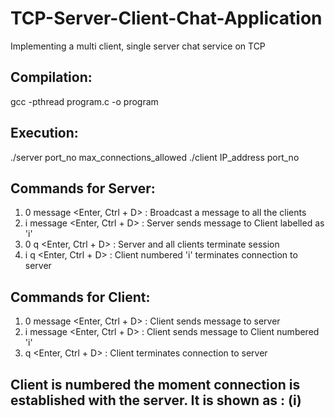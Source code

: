 # TCP-Server-Client-Chat-Application
Implementing a multi client, single server chat service on TCP

## Compilation: 
  gcc -pthread program.c -o program

## Execution: 
  ./server port_no max_connections_allowed
  ./client IP_address port_no
             
## Commands for Server: 
  1. 0 message <Enter, Ctrl + D> : Broadcast a message to all the clients
  2. i message <Enter, Ctrl + D> : Server sends message to Client labelled as 'i'
  3. 0 q <Enter, Ctrl + D> : Server and all clients terminate session
  4. i q <Enter, Ctrl + D> : Client numbered 'i' terminates connection to server
  
## Commands for Client:
  1. 0 message <Enter, Ctrl + D> : Client sends message to server
  2. i message <Enter, Ctrl + D> : Client sends message to Client numbered 'i'
  3. q <Enter, Ctrl + D> : Client terminates connection to server
  
## Client is numbered the moment connection is established with the server. It is shown as : (i) 
